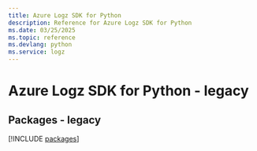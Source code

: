 ```yaml
---
title: Azure Logz SDK for Python
description: Reference for Azure Logz SDK for Python
ms.date: 03/25/2025
ms.topic: reference
ms.devlang: python
ms.service: logz
---
```

# Azure Logz SDK for Python - legacy
## Packages - legacy
[!INCLUDE [packages](logz-index.md)]